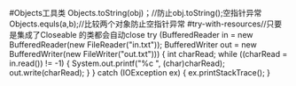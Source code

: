 #Objects工具类
Objects.toString(obj)；//防止obj.toString();空指针异常
Objects.equls(a,b);//比较两个对象防止空指针异常
#try-with-resources//只要是集成了Closeable 的类都会自动close
try (BufferedReader in  = new BufferedReader(new FileReader("in.txt"));
           BufferedWriter out = new BufferedWriter(new FileWriter("out.txt"))) {
         int charRead;
         while ((charRead = in.read()) != -1) {
            System.out.printf("%c ", (char)charRead);
            out.write(charRead);
         }
      } catch (IOException ex) {
         ex.printStackTrace();
      }
